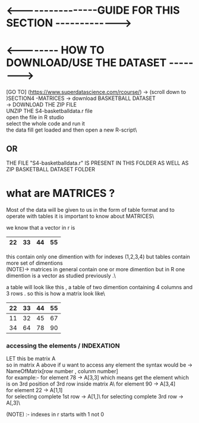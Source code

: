 # <----------------GUIDE FOR THIS SECTION ------------->

# <-------- HOW TO DOWNLOAD/USE THE DATASET -------->
 [GO TO] (https://www.superdatascience.com/rcourse/) -> (scroll down to )SECTION4 -MATRICES -> download BASKETBALL DATASET\
 -> DOWNLOAD THE ZIP FILE\
 UNZIP THE S4-basketballdata.r file\
 open the file in R studio\
 select the whole code and run it\
 the data fill get loaded and then open a new R-script\

## OR


 THE FILE "S4-basketballdata.r" IS PRESENT IN THIS FOLDER AS WELL AS ZIP BASKETBALL DATASET FOLDER
 
 # what are MATRICES ?
 Most of the data will be given to us in the form of table format and to operate with tables it is important to know about MATRICES\
 
 we know that a vector in r is 
 
  
 22 | 33 | 44 | 55
 -- | -- | -- | --

this contain only one dimention with for indexes (1,2,3,4) but tables contain more set of dimentions\
(NOTE)-> matrices in general contain one or more dimention but in R one dimention is a vector as studied previously .\

a table will look like this , a table of two dimention containing 4 columns and 3 rows . so this is how a matrix look like\ 

22 | 33 | 44 | 55 
-- | -- | -- | --
11 | 32 | 45 | 67
34 | 64 | 78 | 90

### accessing the elements / INDEXATION 

LET this be matrix A\
so in matrix A above if u want to access any element the syntax would be -> NameOfMatrix[row number , colunm number]\
for example:- for element 78 -> A[3,3] which means get the element which is  on 3rd position of 3rd row inside matrix A\ 
for element 90 -> A[3,4]\
for element 22 -> A[1,1]\
for selecting complete 1st row -> A[1,]\ 
for selecting complete 3rd row -> A[,3]\

(NOTE) :- indexes in r starts with 1 not 0


